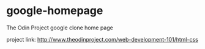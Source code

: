 # google-homepage
The Odin Project google clone home page

project link: http://www.theodinproject.com/web-development-101/html-css
